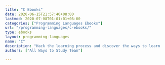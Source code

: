 ```yaml
---
title: "C Ebooks"
date: 2020-06-15T21:57:40+08:00
lastmod: 2020-07-08T01:01:01+03:00
categories: ["Programming Languages Ebooks"]
url: "/programming-languages/c-ebooks/"
type: ebooks
layout: programming-languages
name: "C"
description: "Hack the learning process and discover the ways to learn C programming easier with their pros and cons suggested for any level from beginner to professional."
authors: ["All Ways to Study Team"]

---
```


